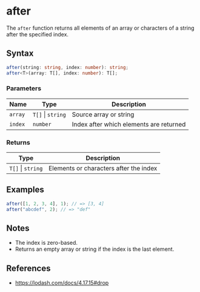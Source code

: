 # after

The `after` function returns all elements of an array or characters of a string after the specified index.

## Syntax

```typescript
after(string: string, index: number): string;
after<T>(array: T[], index: number): T[];
```

### Parameters

| Name     | Type             | Description                                 |
|----------|------------------|---------------------------------------------|
| `array`  | `T[]` \| `string` | Source array or string                      |
| `index`  | `number`         | Index after which elements are returned     |

### Returns

| Type           | Description                                 |
|----------------|---------------------------------------------|
| `T[]` \| `string` | Elements or characters after the index       |

## Examples

```typescript
after([1, 2, 3, 4], 1); // => [3, 4]
after("abcdef", 2); // => "def"
```

## Notes

* The index is zero-based.
* Returns an empty array or string if the index is the last element.

## References

* https://lodash.com/docs/4.17.15#drop